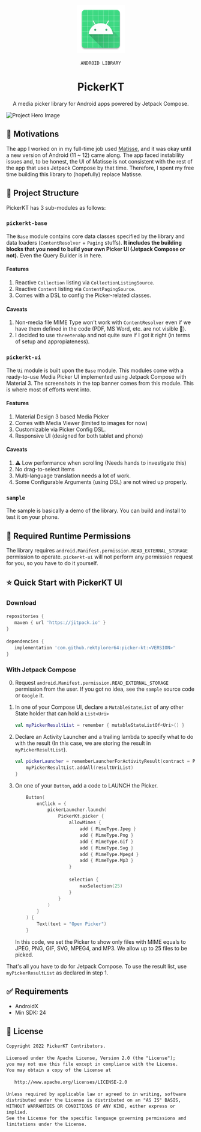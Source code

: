 
<div align="center">

<img width="128" height="128" src="./repo_metadata/logo.webp" alt="logo">

<span>

`ANDROID LIBRARY`

</span>

# PickerKT

<p>A media picker library for Android apps powered by Jetpack Compose.</p>
</div>

![Project Hero Image](./repo_metadata/hero_image.png)

## 🚩 Motivations
The app I worked on in my full-time job used [Matisse](https://github.com/zhihu/Matisse), and it was okay until a new version of Android (11 ~ 12) came along. The app faced instability issues and, to be honest, the UI of Matisse is not consistent with the rest of the app that uses Jetpack Compose by that time. Therefore, I spent my free time building this library to (hopefully) replace Matisse.


## 🎀 Project Structure
PickerKT has 3 sub-modules as follows:

### `pickerkt-base`
The `Base` module contains core data classes specified by the library and data loaders (`ContentResolver` + `Paging` stuffs). **It includes the building blocks that you need to build your own Picker UI (Jetpack Compose or not).** Even the Query Builder is in here.

#### Features
1. Reactive `Collection` listing via `CollectionListingSource`.
2. Reactive `Content` listing via `ContentPagingSource`.
3. Comes with a DSL to config the Picker-related classes.

#### Caveats
1. Non-media file MIME Type won't work with `ContentResolver` even if we have them defined in the code (PDF, MS Word, etc. are not visible 🥲).
2. I decided to use `threetenabp` and not quite sure if I got it right (in terms of setup and appropiateness).

### `pickerkt-ui`
The `Ui` module is built upon the `Base` module. This modules come with a ready-to-use Media Picker UI implemented using Jetpack Compose with Material 3. The screenshots in the top banner comes from this module. This is where most of efforts went into.

#### Features
1. Material Design 3 based Media Picker
2. Comes with Media Viewer (limited to images for now)
3. Customizable via Picker Config DSL.
4. Responsive UI (designed for both tablet and phone)

#### Caveats
1. ⚠️ Low performance when scrolling (Needs hands to investigate this)
2. No drag-to-select items
3. Multi-language translation needs a lot of work.
4. Some Configurable Arguments (using DSL) are not wired up properly.

### `sample`
The sample is basically a demo of the library. You can build and install to test it on your phone.


## 🔐 Required Runtime Permissions
The library requires `android.Manifest.permission.READ_EXTERNAL_STORAGE` permission to operate. `pickerkt-ui` will not perform any permission request for you, so you have to do it yourself.


## ⭐ Quick Start with PickerKT UI

### Download
```groovy
repositories {
   maven { url 'https://jitpack.io' }
}

dependencies {
   implementation 'com.github.rektplorer64:picker-kt:<VERSION>'
}
```

### With Jetpack Compose
0. Request `android.Manifest.permission.READ_EXTERNAL_STORAGE` permission from the user. If you got no idea, see the `sample` source code or `Google` it.
1. In one of your Compose UI, declare a `MutableStateList` of any other State holder that can hold a `List<Uri>`
    ```kotlin
    val myPickerResultList = remember { mutableStateListOf<Uri>() }
    ```
2. Declare an Activity Launcher and a trailing lambda to specify what to do with the result (In this case, we are storing the result in `myPickerResultList`).
    ```kotlin
    val pickerLauncher = rememberLauncherForActivityResult(contract = PickerKtActivityResult()) { resultUriList ->
        myPickerResultList.addAll(resultUriList)
    }
    ```
3. On one of your `Button`, add a code to LAUNCH the Picker.
    ```kotlin
        Button(
            onClick = {
                pickerLauncher.launch(
                    PickerKt.picker {
                        allowMimes {
                            add { MimeType.Jpeg }
                            add { MimeType.Png }
                            add { MimeType.Gif }
                            add { MimeType.Svg }
                            add { MimeType.Mpeg4 }
                            add { MimeType.Mp3 }
                        }

                        selection {
                            maxSelection(25)
                        }
                    }
                )
            }
        ) {
            Text(text = "Open Picker")
        }
    ```

    In this code, we set the Picker to show only files with MIME equals to JPEG, PNG, GIF, SVG, MPEG4, and MP3. We allow up to 25 files to be picked.

That's all you have to do for Jetpack Compose. To use the result list, use `myPickerResultList` as declared in step 1.

## ✅ Requirements
- AndroidX
- Min SDK: 24

## 📃 License
    Copyright 2022 PickerKT Contributors.

    Licensed under the Apache License, Version 2.0 (the "License");
    you may not use this file except in compliance with the License.
    You may obtain a copy of the License at

       http://www.apache.org/licenses/LICENSE-2.0

    Unless required by applicable law or agreed to in writing, software
    distributed under the License is distributed on an "AS IS" BASIS,
    WITHOUT WARRANTIES OR CONDITIONS OF ANY KIND, either express or implied.
    See the License for the specific language governing permissions and
    limitations under the License.
